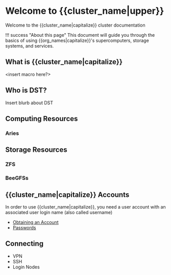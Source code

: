 # Welcome to {{cluster_name|upper}}

Welcome to the {{cluster_name|capitalize}} cluster documentation

!!! success "About this page"
    This document will guide you through the basics of using {{org_names|capitalize}}'s
    supercomputers, storage systems, and services.
    
## What is {{cluster_name|capitalize}}

<insert macro here?>

## Who is DST?

Insert blurb about DST

## Computing Resources

### Aries

## Storage Resources

### ZFS

### BeeGFSs

## {{cluster_name|capitalize}} Accounts

In order to use {{cluster_name|capitalize}}, you need a user account with an associated user login name (also called
username)

* [Obtaining an Account](accounts/index.md)
* [Passwords](accounts/index.md)

## Connecting

* VPN
* SSH
* Login Nodes
